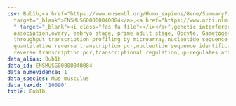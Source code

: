 ```yaml
---
csv: Bub1b,<a href="https://www.ensembl.org/Homo_sapiens/Gene/Summary?db=core;g=ENSMUSG00000040084"
  target="_blank">ENSMUSG00000040084</a>,<a href="https://www.ncbi.nlm.nih.gov/pubmed/21690297
  " target="_blank"><i class="fas fa-file"></i></a>",genetic interference,functional
  association,ovary, embryo stage, prime adult stage, Oocyte, Gametogenesis, high
  throughput transcription profiling by microarray,nucleotide sequence identification,
  quantitative reverse transcription pcr,nucleotide sequence identification, quantitative
  reverse transcription pcr,transcriptional regulation,up-regulates activity
data_alias: Bub1b
data_id: ENSMUSG00000040084
data_numevidence: 1
data_species: Mus musculus
data_taxid: '10090'
title: Bub1b
---
```

